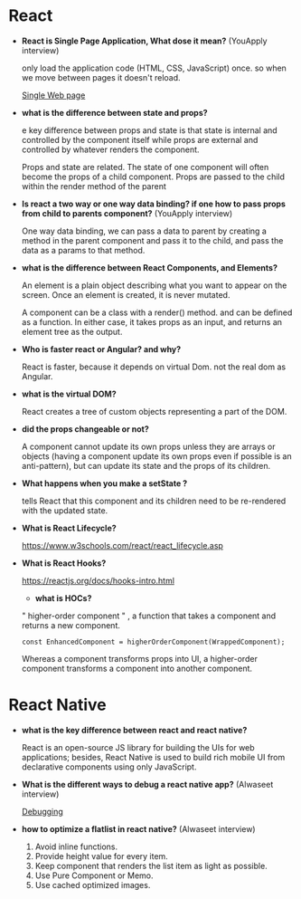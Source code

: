 # React

- **React is Single Page Application, What dose it mean?** (YouApply interview)

  only load the application code (HTML, CSS, JavaScript) once. so when we move between pages it doesn't reload.

  [Single Web page](https://www.youtube.com/watch?v=Kg0Q_YaQ3Gk&t=318s)

- **what is the difference between state and props?**

  e key difference between props and state is that state is internal and controlled by the component itself while props are external and controlled by whatever renders the component.

  Props and state are related. The state of one component will often become the props of a child component. Props are passed to the child within the render method of the parent

- **Is react a two way or one way data binding? if one how to pass props from child to parents component?** (YouApply interview)

  One way data binding, we can pass a data to parent by creating a method in the parent component and pass it to the child, and pass the data as a params to that method.

- **what is the difference between React Components, and Elements?**

  An element is a plain object describing what you want to appear on the screen. Once an element is created, it is never mutated.

  A component can be a class with a render() method. and can be defined as a function. In either case, it takes props as an input, and returns an element tree as the output.

- **Who is faster react or Angular? and why?**

  React is faster, because it depends on virtual Dom. not the real dom as Angular.

- **what is the virtual DOM?**

  React creates a tree of custom objects representing a part of the DOM.

- **did the props changeable or not?**

  A component cannot update its own props unless they are arrays or objects (having a component update its own props even if possible is an anti-pattern), but can update its state and the props of its children.

- **What happens when you make a setState ?**

  tells React that this component and its children need to be re-rendered with the updated state.

- **What is React Lifecycle?**

  https://www.w3schools.com/react/react_lifecycle.asp

- **What is React Hooks?**

  https://reactjs.org/docs/hooks-intro.html

  - **what is HOCs?**

  " higher-order component " , a function that takes a component and returns a new component.

  `const EnhancedComponent = higherOrderComponent(WrappedComponent);`

  Whereas a component transforms props into UI, a higher-order component transforms a component into another component.

# React Native

- **what is the key difference between react and react native?**

  React is an open-source JS library for building the UIs for web applications; besides, React Native is used to build rich mobile UI from declarative components using only JavaScript.

- **What is the different ways to debug a react native app?** (Alwaseet interview)

  [Debugging](https://reactnative.dev/docs/debugging#:~:text=Select%20Tools%20%E2%86%92%20Developer%20Tools,for%20a%20better%20debugging%20experience)

- **how to optimize a flatlist in react native?** (Alwaseet interview)

  1. Avoid inline functions.
  2. Provide height value for every item.
  3. Keep component that renders the list item as light as possible.
  4. Use Pure Component or Memo.
  5. Use cached optimized images.